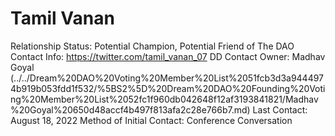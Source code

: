 # Tamil Vanan

Relationship Status: Potential Champion, Potential Friend of The DAO
Contact Info: https://twitter.com/tamil_vanan_07
DD Contact Owner: Madhav Goyal (../../Dream%20DAO%20Voting%20Member%20List%2051fcb3d3a9444974b919b053fdd1f532/%5BS2%5D%20Dream%20DAO%20Founding%20Voting%20Member%20List%2052fc1f960db042648f12af3193841821/Madhav%20Goyal%20650d48accf4b497f813afa2c28e766b7.md)
Last Contact: August 18, 2022
Method of Initial Contact: Conference Conversation
